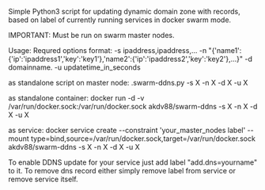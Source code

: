 Simple Python3 script for updating dynamic domain zone with records, based on label of currently running services in docker swarm mode.

IMPORTANT: Must be run on swarm master nodes.

Usage:
Requred options format:
-s ipaddress,ipaddress,...
-n "{'name1':{'ip':'ipaddress1','key':'key1'},'name2':{'ip':'ipaddress2','key':'key2'},...}"
-d domainname.
-u updatetime_in_seconds

as standalone script on master node:
.swarm-ddns.py -s X -n X -d X -u X

as standalone container:
docker run -d -v /var/run/docker.sock:/var/run/docker.sock akdv88/swarm-ddns -s X -n X -d X -u X

as service:
docker service create --constraint 'your_master_nodes label' --mount type=bind,source=/var/run/docker.sock,target=/var/run/docker.sock akdv88/swarm-ddns -s X -n X -d X -u X

To enable DDNS update for your service just add label "add.dns=yourname" to it. To remove dns record either simply remove label from service or remove service itself.
